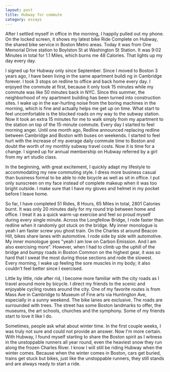 ```yaml
---
layout: post
title: Hubway for commute
category: essays
---
```



After I settled myself in office in the morning, I happily pulled out my phone. On the locked screen, it shows my latest bike Ride Complete on Hubway, the shared bike service in Boston Metro areas. Today it was from One Memorial Drive station to Boylston St at Washington St Station. It was 9:02 Minutes in total for 1.1 Miles, which burns me 48 Calories. That lights up my day every day. 

I signed up for Hubway only since September. Since I moved to Boston 3 years ago, I have been living in the same apartment buildi
ng in Cambridge forever. I took 3 stops on redline to office and back home every day. I enjoyed the commute at first, because it only took 15 minutes while my commute was like 50 minutes back in NYC. Since this summer, the neighborhood of my apartment building has been turned into construction sites. I wake up in the ear-hurting noise from the boring machines in the morning, which is fine and actually helps me get up on time. What start to feel uncomfortable is the blocked roads on my way to the subway station. Now it took an extra 15 minutes for me to walk simply from my apartment to the station on top of the 15-minute commute. Every day I started to feel morning anger. Until one month ago, Redline announced replacing redline between Cambridge and Boston with buses on weekends. I started to feel hurt with the increase of my average daily commute time to Boston and doubt the worth of my monthly subway travel costs. Now it is time for a change. I signed up for annual membership on Hubway referred by a girl from my art studio class.

In the beginning, with great excitement, I quickly adapt my lifestyle to accommodating my new commuting style. I dress more business casual than business formal to be able to ride bicycle as well as sit in office. I put only sunscreen on my face instead of complete makeup when it was too bright outside. I make sure that I have my gloves and helmet in my pocket before I leave home. 

So far, I have completed 51 Rides, 8 Hours, 65 Miles in total, 2801 Calories burnt. It was only 20 minutes daily for my round trip between home and office. I treat it as a quick warm-up exercise and feel so proud myself during every single minute. Across the Longfellow Bridge, I rode faster than redline when it randomly got stuck on the bridge. My inner monologue is yeah I am faster screw you ghost train. On the Charles st around Beacon Hill, bikes share lanes with automotive. I rode side by side with automotive. My inner monologue goes "yeah I am low on Carbon Emission. And I am also exercising more". However, when I had to climb up the uphill of the bridge and bumpy roads in Boston Common on the highest gear, it was so hard that I sweat the most during those sections and rode the slowest. Every morning, I wake up feeling the sore muscles in my body; it also couldn't feel better since I exercised.

Little by little, ride after rid, I become more familiar with the city roads as I travel around more by bicycle. I direct my friends to the scenic and enjoyable cycling routes around the city. One of my favorite routes is from Mass Ave in Cambridge to Museum of Fine arts via Huntington Ave, especially in a sunny weekend. The bike lanes are exclusive. The roads are surrounded with trees. The street has some Boston landmarks to offer, the museums, the art schools, churches and the symphony. Some of my friends start to love it like I do. 

Sometimes, people ask what about winter time. In the first couple weeks, I was truly not sure and could not provide an answer. Now I'm more certain. With Hubway, I found myself starting to share the Boston spirit as I witness in the unstoppable runners all year round, even the heaviest snow they run along the frozen Charles River. I know I will still be riding Hubway when the winter comes. Because when the winter comes in Boston, cars get buried, trains get stuck but bikes, just like the unstoppable runners, they still stands and are always ready to start a ride.
